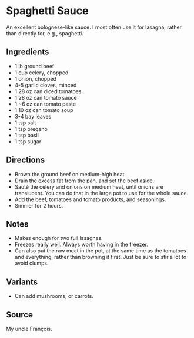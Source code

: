 # Spaghetti Sauce

An excellent bolognese-like sauce.
I most often use it for lasagna, rather than directly for, e.g.,
spaghetti.

## Ingredients

* 1 lb ground beef
* 1 cup celery, chopped
* 1 onion, chopped
* 4-5 garlic cloves, minced
* 1 28 oz can diced tomatoes
* 1 28 oz can tomato sauce
* 1 ~6 oz can tomato paste
* 1 10 oz can tomato soup
* 3-4 bay leaves
* 1 tsp salt
* 1 tsp oregano
* 1 tsp basil
* 1 tsp sugar

## Directions

* Brown the ground beef on medium-high heat.
* Drain the excess fat from the pan, and set the beef aside.
* Sauté the celery and onions on medium heat, until onions are
  translucent. You can do that in the large pot to use for the whole
  sauce.
* Add the beef, tomatoes and tomato products, and seasonings.
* Simmer for 2 hours.

## Notes

* Makes enough for two full lasagnas.
* Freezes really well. Always worth having in the freezer.
* Can also put the raw meat in the pot, at the same time as the tomatoes
  and everything, rather than browning it first. Just be sure to stir a
  lot to avoid clumps.

## Variants

* Can add mushrooms, or carrots.

## Source

My uncle François.
